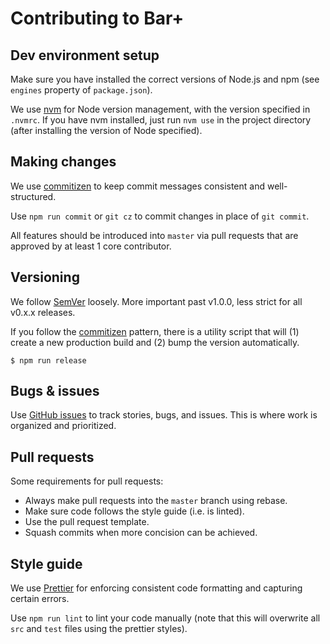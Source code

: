 # Contributing to Bar+

## Dev environment setup

Make sure you have installed the correct versions of Node.js and npm (see `engines` property of `package.json`).

We use [nvm](https://github.com/creationix/nvm) for Node version management, with the version specified in `.nvmrc`. If you have nvm installed, just run `nvm use` in the project directory (after installing the version of Node specified).

## Making changes

We use [commitizen](http://commitizen.github.io/cz-cli/) to keep commit messages consistent and well-structured.

Use `npm run commit` or `git cz` to commit changes in place of `git commit`.

All features should be introduced into `master` via pull requests that are approved by at least 1 core contributor.

## Versioning

We follow [SemVer](https://semver.org/) loosely. More important past v1.0.0, less strict for all v0.x.x releases.

If you follow the [commitizen](http://commitizen.github.io/cz-cli/) pattern, there is a utility script that will (1) create a new production build and (2) bump the version automatically.

```
$ npm run release
```

## Bugs & issues

Use [GitHub issues](https://github.com/swayable/chartjs-chart-superbar/issues) to track stories, bugs, and issues. This is where work is organized and prioritized.

## Pull requests

Some requirements for pull requests:

- Always make pull requests into the `master` branch using rebase.
- Make sure code follows the style guide (i.e. is linted).
- Use the pull request template.
- Squash commits when more concision can be achieved.

## Style guide

We use [Prettier](https://prettier.io/docs/en/install.html) for enforcing consistent code formatting and capturing certain errors.

Use `npm run lint` to lint your code manually (note that this will overwrite all `src` and `test` files using the prettier styles).

